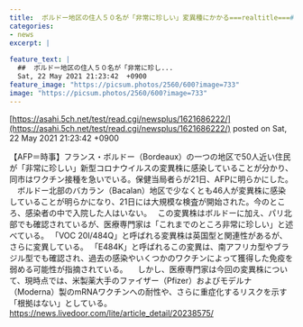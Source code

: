 ```yaml
---
title:  ボルドー地区の住人５０名が「非常に珍しい」変異種にかかる===realtitle===#127863;  
categories:
- news
excerpt: |
  
feature_text: |
  ##  ボルドー地区の住人５０名が「非常に珍し...
  Sat, 22 May 2021 21:23:42  +0900
feature_image: "https://picsum.photos/2560/600?image=733"
image: "https://picsum.photos/2560/600?image=733"
---
```


[https://asahi.5ch.net/test/read.cgi/newsplus/1621686222/](https://asahi.5ch.net/test/read.cgi/newsplus/1621686222/)
posted on Sat, 22 May 2021 21:23:42  +0900

<!--more-->

【AFP＝時事】フランス・ボルドー（Bordeaux）の一つの地区で50人近い住民が「非常に珍しい」新型コロナウイルスの変異株に感染していることが分かり、同市はワクチン接種を急いでいる。保健当局者らが21日、AFPに明らかにした。 　ボルドー北部のバカラン（Bacalan）地区で少なくとも46人が変異株に感染していることが明らかになり、21日には大規模な検査が開始された。今のところ、感染者の中で入院した人はいない。　 この変異株はボルドーに加え、パリ北部でも確認されているが、医療専門家は「これまでのところ非常に珍しい」と述べている。 「VOC 20I/484Q」と呼ばれる変異株は英国型と関連性があるが、さらに変異している。 「E484K」と呼ばれるこの変異は、南アフリカ型やブラジル型でも確認され、過去の感染やいくつかのワクチンによって獲得した免疫を弱める可能性が指摘されている。 　しかし、医療専門家は今回の変異株について、現時点では、米製薬大手のファイザー（Pfizer）およびモデルナ（Moderna）製のmRNAワクチンへの耐性や、さらに重症化するリスクを示す「根拠はない」としている。 https://news.livedoor.com/lite/article_detail/20238575/
